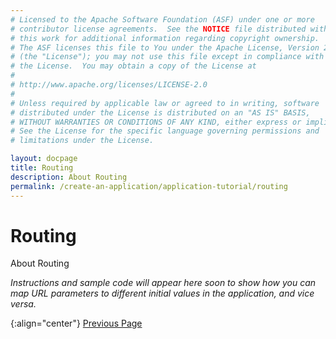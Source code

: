 ```yaml
---
# Licensed to the Apache Software Foundation (ASF) under one or more
# contributor license agreements.  See the NOTICE file distributed with
# this work for additional information regarding copyright ownership.
# The ASF licenses this file to You under the Apache License, Version 2.0
# (the "License"); you may not use this file except in compliance with
# the License.  You may obtain a copy of the License at
# 
# http://www.apache.org/licenses/LICENSE-2.0
# 
# Unless required by applicable law or agreed to in writing, software
# distributed under the License is distributed on an "AS IS" BASIS,
# WITHOUT WARRANTIES OR CONDITIONS OF ANY KIND, either express or implied.
# See the License for the specific language governing permissions and
# limitations under the License.

layout: docpage
title: Routing
description: About Routing
permalink: /create-an-application/application-tutorial/routing
---
```


# Routing

About Routing

*Instructions and sample code will appear here soon to show how you can map URL parameters to different initial values in the application, and vice versa.*


{:align="center"}
[Previous Page](create-an-application/application-tutorial/local-storage)
